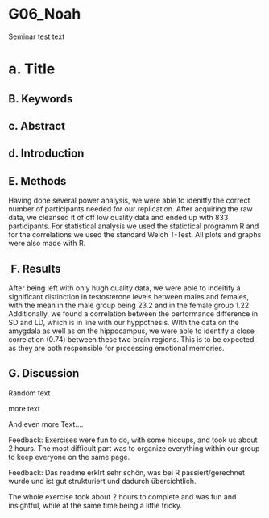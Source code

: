 # G06_Noah

Seminar test text

# a. Title

## B. Keywords 

## c. Abstract

## d. Introduction

## E. Methods
Having done several power analysis, we were able to idenitfy the correct number of participants needed for our replication. After acquiring the raw data, we cleansed it of off low quality data and ended up with 833 participants. For statistical analysis we used the statictical programm R and for the correlations we used the standard Welch T-Test. All plots and graphs were also made with R. 

##  F. Results
After being left with only hugh quality data, we were able to indeitify a significant distinction in testosterone levels between males and females, with the mean in the male group being 23.2 and in the female group 1.22. 
Additionally, we found a correlation between the performance difference in SD and LD, which is in line with our hyppothesis. 
WIth the data on the amygdala as well as on the hippocampus, we were able to identify a close correlation (0.74) between these two brain regions. This is to be expected, as they are both responsible for processing emotional memories. 

## G. Discussion

Random text 

more text 

And even more Text.... 

Feedback: Exercises were fun to do, with some hiccups, and took us about 2 hours. The most difficult part was to organize everything within our group to keep everyone on the same page. 

Feedback: Das readme erklrt sehr schön, was bei R passiert/gerechnet wurde und ist gut strukturiert und dadurch übersichtlich. 

The whole exercise took about 2 hours to complete and was fun and insightful, while at the same time being a little tricky. 


